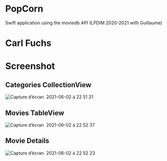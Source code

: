# PopCorn
Swift application using the moviedb API (LPDIM 2020-2021 with Guillaume) 

# Carl Fuchs 

# Screenshot

## Categories CollectionView
![Capture d’écran   2021-06-02 à 22 51 21](https://user-images.githubusercontent.com/71330622/120551068-e9b09600-c3f5-11eb-9835-322a82ab01d5.png)
## Movies TableView
![Capture d’écran   2021-06-02 à 22 52 37](https://user-images.githubusercontent.com/71330622/120551263-1cf32500-c3f6-11eb-9ae8-05488ad03647.png)
## Movie Details
![Capture d’écran   2021-06-02 à 22 52 23](https://user-images.githubusercontent.com/71330622/120551304-27adba00-c3f6-11eb-8ece-9b347cbb3377.png)



